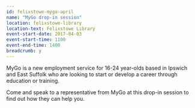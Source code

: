 ```yaml
---
id: felixstowe-mygo-april
name: "MyGo drop-in session"
location: felixstowe-library
location-text: Felixstowe Library
event-start-date: 2017-04-03
event-start-time: 1100
event-end-time: 1400
breadcrumb: y
---
```


MyGo is a new employment service for 16-24 year-olds based in Ipswich and East Suffolk who are looking to start or develop a career through education or training.

Come and speak to a representative from MyGo at this drop-in session to find out how they can help you.
